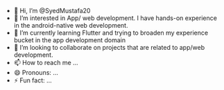- 👋 Hi, I’m @SyedMustafa20
- 👀 I’m interested in App/ web development. I have hands-on experience in the android-native web development.
- 🌱 I’m currently learning Flutter and trying to broaden my experience bucket in the app development domain
- 💞️ I’m looking to collaborate on projects that are related to app/web development.
- 📫 How to reach me ...
- 😄 Pronouns: ...
- ⚡ Fun fact: ...

<!---
SyedMustafa20/SyedMustafa20 is a ✨ special ✨ repository because its `README.md` (this file) appears on your GitHub profile.
You can click the Preview link to take a look at your changes.
--->
